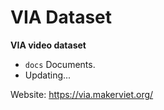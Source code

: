 # VIA Dataset
**VIA video dataset**
* `docs` Documents.
* Updating...

Website: https://via.makerviet.org/
